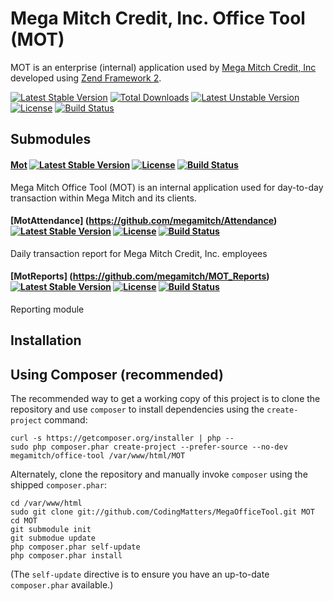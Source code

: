 Mega Mitch Credit, Inc. Office Tool (MOT)
==============

MOT is an enterprise (internal) application used by [Mega Mitch Credit, Inc](http://www.megamitch.com) developed using [Zend Framework 2](http://framework.zend.com/).

[![Latest Stable Version](https://poser.pugx.org/megamitch/megamitch-office-tool/v/stable.svg)](https://packagist.org/packages/megamitch/megamitch-office-tool) [![Total Downloads](https://poser.pugx.org/megamitch/megamitch-office-tool/downloads.svg)](https://packagist.org/packages/megamitch/megamitch-office-tool) [![Latest Unstable Version](https://poser.pugx.org/megamitch/megamitch-office-tool/v/unstable.svg)](https://packagist.org/packages/megamitch/megamitch-office-tool) [![License](https://poser.pugx.org/megamitch/megamitch-office-tool/license.svg)](https://packagist.org/packages/megamitch/megamitch-office-tool) [![Build Status](https://travis-ci.org/megamitch/MegaOfficeTool.svg)](https://travis-ci.org/megamitch/MegaOfficeTool)

Submodules
----------

#### [Mot](https://github.com/megamitch/MOT_Application) [![Latest Stable Version](https://poser.pugx.org/megamitch/mot-application/v/stable.svg)](https://packagist.org/packages/megamitch/mot-application) [![License](https://poser.pugx.org/megamitch/mot-application/license.svg)](https://packagist.org/packages/megamitch/mot-application) [![Build Status](https://travis-ci.org/megamitch/MOT_Application.svg)](https://travis-ci.org/megamitch/MOT_Application) 

Mega Mitch Office Tool (MOT) is an internal application used for day-to-day transaction within Mega Mitch and its clients.

#### [MotAttendance] (https://github.com/megamitch/Attendance) [![Latest Stable Version](https://poser.pugx.org/megamitch/mot-attendance/v/stable.svg)](https://packagist.org/packages/megamitch/mot-attendance) [![License](https://poser.pugx.org/megamitch/mot-attendance/license.svg)](https://packagist.org/packages/megamitch/mot-attendance) [![Build Status](https://travis-ci.org/megamitch/Attendance.svg)](https://travis-ci.org/megamitch/Attendance)

Daily transaction report for Mega Mitch Credit, Inc. employees

#### [MotReports] (https://github.com/megamitch/MOT_Reports) [![Latest Stable Version](https://poser.pugx.org/megamitch/mot-reports/v/stable.svg)](https://packagist.org/packages/megamitch/mot-reports) [![License](https://poser.pugx.org/megamitch/mot-reports/license.svg)](https://packagist.org/packages/megamitch/mot-reports) [![Build Status](https://travis-ci.org/megamitch/MOT_Reports.svg)](https://travis-ci.org/megamitch/MOT_Reports)

Reporting module


Installation
------------

Using Composer (recommended)
----------------------------
The recommended way to get a working copy of this project is to clone the repository
and use `composer` to install dependencies using the `create-project` command:

    curl -s https://getcomposer.org/installer | php --
    sudo php composer.phar create-project --prefer-source --no-dev megamitch/office-tool /var/www/html/MOT

Alternately, clone the repository and manually invoke `composer` using the shipped
`composer.phar`:

    cd /var/www/html
    sudo git clone git://github.com/CodingMatters/MegaOfficeTool.git MOT
    cd MOT
    git submodule init
    git submodue update
    php composer.phar self-update
    php composer.phar install

(The `self-update` directive is to ensure you have an up-to-date `composer.phar`
available.)
